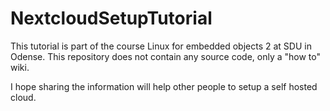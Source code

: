 # NextcloudSetupTutorial
This tutorial is part of the course Linux for embedded objects 2 at SDU in Odense.
This repository does not contain any source code, only a "how to" wiki.

I hope sharing the information will help other people to setup a self hosted cloud.
